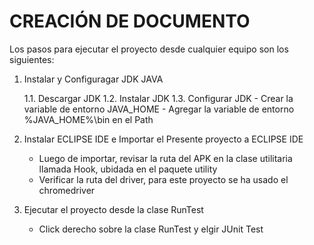 # CREACIÓN DE DOCUMENTO

Los pasos para ejecutar el proyecto desde cualquier equipo son los siguientes:

1) Instalar y Configuragar JDK JAVA

	1.1. Descargar JDK
	1.2. Instalar JDK
	1.3. Configurar JDK
		- Crear la variable de entorno JAVA_HOME
		- Agregar la variable de entorno %JAVA_HOME%\bin en el Path
2) Instalar ECLIPSE IDE e Importar el Presente proyecto a ECLIPSE IDE
	
	- Luego de importar, revisar la ruta del APK en la clase utilitaria llamada Hook, ubidada en el paquete utility
	- Verificar la ruta del driver, para este proyecto se ha usado el chromedriver
	
3) Ejecutar el proyecto desde la clase RunTest

	- Click derecho sobre la clase RunTest y elgir JUnit Test
